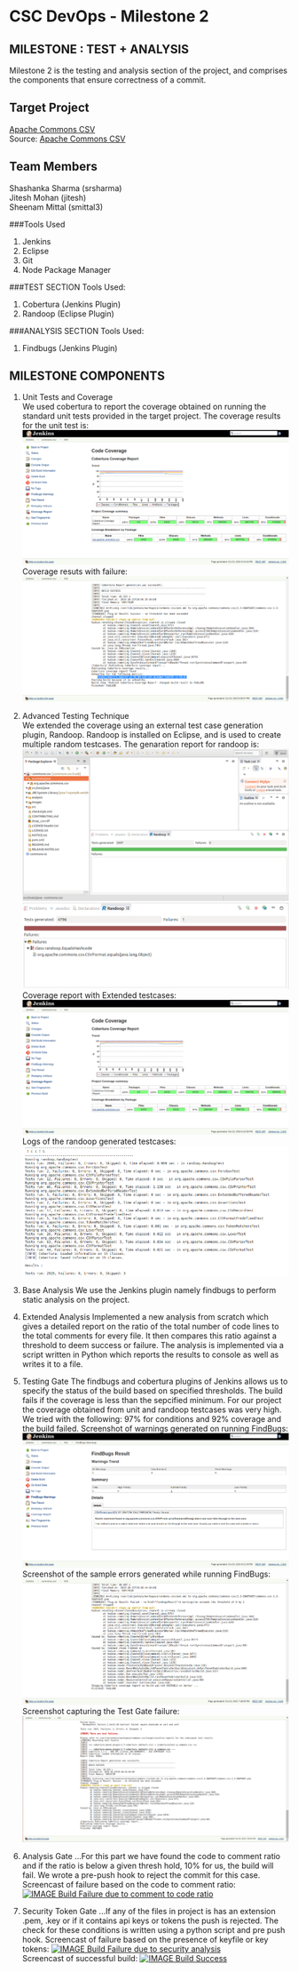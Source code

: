 <!---
 Licensed to the Apache Software Foundation (ASF) under one or more
 contributor license agreements.  See the NOTICE file distributed with
 this work for additional information regarding copyright ownership.
 The ASF licenses this file to You under the Apache License, Version 2.0
 (the "License"); you may not use this file except in compliance with
 the License.  You may obtain a copy of the License at

      http://www.apache.org/licenses/LICENSE-2.0

 Unless required by applicable law or agreed to in writing, software
 distributed under the License is distributed on an "AS IS" BASIS,
 WITHOUT WARRANTIES OR CONDITIONS OF ANY KIND, either express or implied.
 See the License for the specific language governing permissions and
 limitations under the License.
-->
<!---
 +======================================================================+
 |****                                                              ****|
 |****      THIS FILE IS GENERATED BY THE COMMONS BUILD PLUGIN      ****|
 |****                    DO NOT EDIT DIRECTLY                      ****|
 |****                                                              ****|
 +======================================================================+
 | TEMPLATE FILE: readme-md-template.md                                 |
 | commons-build-plugin/trunk/src/main/resources/commons-xdoc-templates |
 +======================================================================+
 |                                                                      |
 | 1) Re-generate using: mvn commons:readme-md                          |
 |                                                                      |
 | 2) Set the following properties in the component's pom:              |
 |    - commons.componentid (required, alphabetic, lower case)          |
 |    - commons.release.version (required)                              |
 |                                                                      |
 | 3) Example Properties                                                |
 |                                                                      |
 |  <properties>                                                        |
 |    <commons.componentid>math</commons.componentid>                   |
 |    <commons.release.version>1.2</commons.release.version>            |
 |  </properties>                                                       |
 |                                                                      |
 +======================================================================+
--->
CSC DevOps - Milestone 2
===================
MILESTONE : TEST + ANALYSIS
--------------------------
Milestone 2 is the testing and analysis section of the project, and comprises the components that ensure correctness of a commit.

Target Project
--------------
[Apache Commons CSV](http://commons.apache.org/proper/commons-csv/)  
Source: [Apache Commons CSV](https://github.com/apache/commons-csv)

Team Members
------------
Shashanka Sharma (srsharma)  
Jitesh Mohan (jitesh)  
Sheenam Mittal (smittal3)  

###Tools Used
1. Jenkins
2. Eclipse
3. Git
4. Node Package Manager

###TEST SECTION
Tools Used:  
1. Cobertura (Jenkins Plugin)  
2. Randoop (Eclipse Plugin)  

###ANALYSIS SECTION
Tools Used:  
1. Findbugs (Jenkins Plugin)  

MILESTONE COMPONENTS
--------------------
1. Unit Tests and Coverage  
We used cobertura to report the coverage obtained on running the standard unit tests provided in the target project. The coverage results for the unit test is:  
![Alt text](https://github.com/shashankasharma/commons-csv/blob/trunk/images/initial_coverage.png)
Coverage resuts with failure:
![Alt text](https://github.com/shashankasharma/commons-csv/blob/trunk/images/coverage_failure.png)

2. Advanced Testing Technique  
We extended the coverage using an external test case generation plugin, Randoop. Randoop is installed on Eclipse, and is used to create multiple random testcases. The genaration report for randoop is:
![Alt text](https://github.com/shashankasharma/commons-csv/blob/trunk/images/randoop_generation.png)
![Alt text](https://github.com/shashankasharma/commons-csv/blob/trunk/images/randoop_generation_w_failure.png)
Coverage report with Extended testcases:
![Alt text](https://github.com/shashankasharma/commons-csv/blob/trunk/images/extended_coverage.png)
Logs of the randoop generated testcases:
![Alt text](https://github.com/shashankasharma/commons-csv/blob/trunk/images/tests_log.png)

3. Base Analysis
We use the Jenkins plugin namely findbugs to perform static analysis on the project.

4. Extended Analysis
Implemented a new analysis from scratch which gives a detailed report on the ratio of the total number of code lines to the total comments for every file. It then compares this ratio against a threshold to deem success or failure. The analysis is implemented via a script written in Python which reports the results to console as well as writes it to a file.

5. Testing Gate
The findbugs and cobertura plugins of Jenkins allows us to specify the status of the build based on specified thresholds. The build fails if the coverage is less than the sepcified minimum. For our project the coverage obtained from unit and randoop testcases was very high. We tried with the following: 97% for conditions and 92% coverage and the build failed.
Screenshot of warnings generated on running FindBugs:
![Alt text](https://github.com/shashankasharma/commons-csv/blob/trunk/images/findbugs_warning.png)
Screenshot of the sample errors generated while running FindBugs:
![Alt text](https://github.com/shashankasharma/commons-csv/blob/trunk/images/findbugs_failure.png)
Screenshot capturing the Test Gate failure:
![Alt text](https://github.com/shashankasharma/commons-csv/blob/trunk/images/test_gate_failure.png)

6. Analysis Gate
...For this part we have found the code to comment ratio and if the ratio is below a given thresh hold, 10% for us, the build will fail. We wrote a pre-push hook to reject the commit for this case.
Screencast of failure based on the code to comment ratio:
[![IMAGE Build Failure due to comment to code ratio](http://img.youtube.com/vi/Ti7vYmwPbRg/0.jpg)](https://www.youtube.com/watch?v=Ti7vYmwPbRg&feature=youtu.be)

7. Security Token Gate
...If any of the files in project is has an extension .pem, .key  or if it contains api keys or tokens the push is rejected. The check for these conditions is written using a python script and pre push hook.
Screencast of failure based on the presence of keyfile or key tokens:
[![IMAGE Build Failure due to security analysis](http://img.youtube.com/vi/700yRmC2um8/0.jpg)](https://www.youtube.com/watch?v=700yRmC2um8&feature=youtu.be)  
Screencast of successful build:
[![IMAGE Build Success](http://img.youtube.com/vi/pA_oqnlFUt8/0.jpg)](https://www.youtube.com/watch?v=pA_oqnlFUt8&feature=youtu.be)
